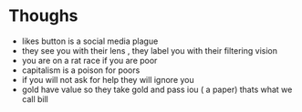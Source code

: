 # Thoughs
- likes button is a social media plague
- they see you with their lens , they label you with their filtering vision
- you are on a rat race if you are poor
- capitalism is a poison for poors
- if you will not ask for help they will ignore you
- gold have value so they take gold and pass iou ( a paper) thats what we call bill 
